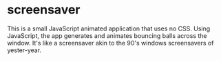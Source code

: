 # screensaver
This is a small JavaScript animated application that uses no CSS.
Using JavaScript, the app generates and animates bouncing balls across the window.
It's like a screensaver akin to the 90's windows screensavers of yester-year.
